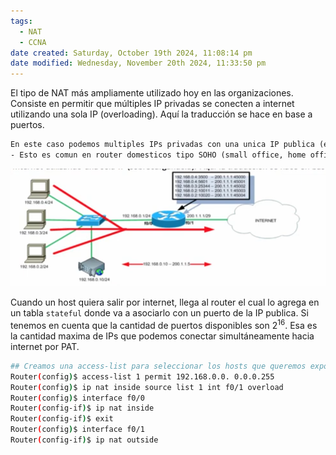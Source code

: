 ```yaml
---
tags:
  - NAT
  - CCNA
date created: Saturday, October 19th 2024, 11:08:14 pm
date modified: Wednesday, November 20th 2024, 11:33:50 pm
---
```


El tipo de NAT más ampliamente utilizado hoy en las organizaciones. Consiste en permitir que múltiples IP privadas se conecten a internet utilizando una sola IP (overloading). Aquí la traducción se hace en base a puertos.

``` txt
En este caso podemos multiples IPs privadas con una unica IP publica (en el ejemplo se toma la IP de la interfaz 200.1.1.1/29).
- Esto es comun en router domesticos tipo SOHO (small office, home office)
```

![](../_anexos_/Screenshot%20from%202023-12-31%2017-57-51.png)

Cuando un host quiera salir por internet, llega al router el cual lo agrega en un tabla `stateful` donde va a asociarlo con un puerto de la IP publica. Si tenemos en cuenta que la cantidad de puertos disponibles son $2^{16}$. Esa es la cantidad maxima de IPs que podemos conectar simultáneamente hacia internet por PAT. 

``` bash
## Creamos una access-list para seleccionar los hosts que queremos exponer con la NAT
Router(config)$ access-list 1 permit 192.168.0.0. 0.0.0.255
Router(config)$ ip nat inside source list 1 int f0/1 overload
Router(config)$ interface f0/0
Router(config-if)$ ip nat inside
Router(config-if)$ exit
Router(config)$ interface f0/1
Router(config-if)$ ip nat outside
```